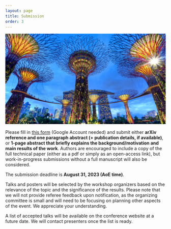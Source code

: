 ```yaml
---
layout: page
title: Submission
order: 3
---
```


![Garden By the Bay](/garden_bay.jpg)

Please fill in [this form](https://docs.google.com/forms/d/e/1FAIpQLSfsOV5ieUTZIofQRVp8A8HvKMuVfPOz_whRD3sjzpgzI6YXgg/viewform?usp=sf_link) (Google Account needed) and submit either **arXiv reference and one paragraph abstract (+ publication details, if available)**, or **1-page abstract that briefly explains the background/motivation and main results of the work**. Authors are encouraged to include a copy of the full technical paper (either as a pdf or simply as an open-access link), but work-in-progress submissions without a full manuscript will also be considered. 

The submission deadline is **August 31, 2023 (AoE time)**.

Talks and posters will be selected by the workshop organizers based on the relevance of the topic and the significance of the results. Please note that we will not provide referee feedback upon notification, as the organizing committee is small and will need to be focusing on planning other aspects of the event. We appreciate your understanding. 

A list of accepted talks will be available on the conference website at a future date. We will contact presenters once the list is ready. 
